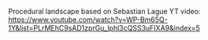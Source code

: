 Procedural landscape based on Sebastian Lague YT video: https://www.youtube.com/watch?v=WP-Bm65Q-1Y&list=PLrMEhC9sAD1zprGu_lphl3cQSS3uFIXA9&index=5
